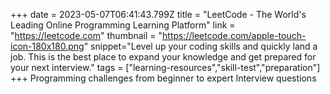 +++
date = 2023-05-07T06:41:43.799Z
title = "LeetCode - The World's Leading Online Programming Learning Platform"
link = "https://leetcode.com"
thumbnail = "https://leetcode.com/apple-touch-icon-180x180.png"
snippet="Level up your coding skills and quickly land a job. This is the best place to expand your knowledge and get prepared for your next interview."
tags = ["learning-resources","skill-test","preparation"]
+++
Programming challenges from beginner to expert
Interview questions
